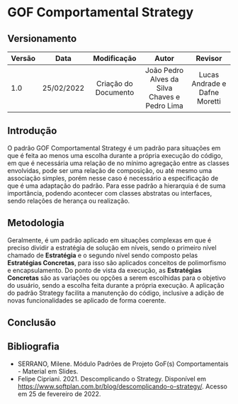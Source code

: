 # GOF Comportamental Strategy

## Versionamento

| Versão |    Data    |     Modificação      | Autor | Revisor |
| ------ | :--------: | :------------------: | :---: | :-----: |
| 1.0 | 25/02/2022 | Criação do Documento | João Pedro Alves da Silva Chaves e Pedro Lima | Lucas Andrade e Dafne Moretti |

<!-- NÃO ESQUECER DE ADICIONAR AO "/_sidebar.md" -->

## Introdução

O padrão GOF Comportamental Strategy é um padrão para situações em que é feita ao menos uma escolha durante a própria execução do código, em que é necessária uma relação de no mínimo agregação entre as classes envolvidas, pode ser uma relação de composição, ou até mesmo uma associação simples, porém nesse caso é necessário a especificação de que é uma adaptação do padrão. Para esse padrão a hierarquia é de suma importância, podendo acontecer com classes abstratas ou interfaces, sendo relações de herança ou realização.  	

## Metodologia

Geralmente, é um padrão aplicado em situações complexas em que é preciso dividir a estratégia de solução em níveis, sendo o primeiro nível chamado de **Estratégia** e o segundo nível sendo composto pelas **Estratégias Concretas**, para isso são aplicados conceitos de polimorfismo e encapsulamento. Do ponto de vista da execução, as **Estratégias Concretas** são as variações ou opções a serem escolhidas para o objetivo do usuário, sendo a escolha feita durante a própria execução. 
A aplicação do padrão Strategy facilita a manutenção do código, inclusive a adição de novas funcionalidades se aplicado de forma coerente.

## Conclusão

## Bibliografia
* SERRANO, Milene. Módulo Padrões de Projeto GoF(s) Comportamentais - Material em Slides.
* Felipe Cipriani. 2021. Descomplicando o Strategy. Disponível em https://www.softplan.com.br/blog/descomplicando-o-strategy/. Acesso em 25 de fevereiro de 2022.